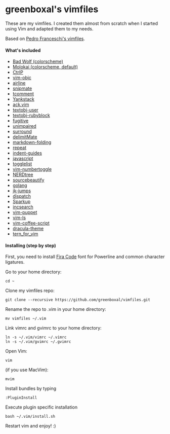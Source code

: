 greenboxal's vimfiles
========

These are my vimfiles. I created them almost from scratch when I started using Vim and adapted them to my needs.

Based on [Pedro Franceschi's vimfiles](https://github.com/pedrofranceschi/vimfiles).

#### What's included

* [Bad Wolf (colorscheme)](https://github.com/sjl/badwolf)
* [Molokai (colorscheme, default)](https://github.com/tomasr/molokai)
* [CtrlP](https://github.com/kien/ctrlp.vim)
* [vim-objc](https://github.com/b4winckler/vim-objc)
* [airline](https://github.com/bling/vim-airline)
* [snipmate](https://github.com/msanders/snipmate.vim)
* [tcomment](https://github.com/tomtom/tcomment_vim)
* [Yankstack](https://github.com/maxbrunsfeld/vim-yankstack)
* [ack.vim](https://github.com/mileszs/ack.vim)
* [textobj-user](https://github.com/kana/vim-textobj-user)
* [textobj-rubyblock](https://github.com/nelstrom/vim-textobj-rubyblock)
* [fugitive](https://github.com/tpope/vim-fugitive)
* [unimpaired](https://github.com/tpope/vim-unimpaired)
* [surround](https://github.com/tpope/vim-surround)
* [delimitMate](https://github.com/Raimondi/delimitMate)
* [markdown-folding](https://github.com/nelstrom/vim-markdown-folding)
* [repeat](https://github.com/tpope/vim-repeat)
* [indent-guides](https://github.com/nathanaelkane/vim-indent-guides)
* [javascript](https://github.com/pangloss/vim-javascript)
* [togglelist](https://github.com/milkypostman/vim-togglelist)
* [vim-numbertoggle](https://github.com/jeffkreeftmeijer/vim-numbertoggle)
* [NERDtree](https://github.com/scrooloose/nerdtree)
* [sourcebeautify](https://github.com/michalliu/sourcebeautify.vim)
* [golang](https://github.com/jnwhiteh/vim-golang)
* [jk-jumps](https://github.com/teranex/jk-jumps.vim)
* [dispatch](https://github.com/tpope/vim-dispatch)
* [Sparkup](https://github.com/rstacruz/sparkup)
* [incsearch](https://github.com/haya14busa/incsearch.vim)
* [vim-puppet](https://github.com/rodjek/vim-puppet)
* [vim-ls](https://github.com/gkz/vim-ls)
* [vim-coffee-script](https://github.com/kchmck/vim-coffee-script)
* [dracula-theme](https://github.com/zenorocha/dracula-theme)
* [tern_for_vim](https://github.com/ternjs/tern_for_vim)

#### Installing (step by step)

First, you need to install [Fira Code](https://github.com/tonsky/FiraCode) font for Powerline and common character ligatures.

Go to your home directory:

    cd ~

Clone my vimfiles repo:


    git clone --recursive https://github.com/greenboxal/vimfiles.git

Rename the repo to .vim in your home directory:

    mv vimfiles ~/.vim

Link vimrc and gvimrc to your home directory:

    ln -s ~/.vim/vimrc ~/.vimrc
    ln -s ~/.vim/gvimrc ~/.gvimrc


Open Vim:

	vim

(if you use MacVim):

	mvim

Install bundles by typing

	:PluginInstall

Execute plugin specific installation

	bash ~/.vim/install.sh

Restart vim and enjoy! :)

